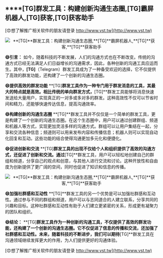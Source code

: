 ## ****[TG]**群发工具：构建创新沟通生态圈,**[TG]**霸屏机器人,**[TG]**获客,**[TG]**获客助手**

[😍想了解推广相关软件的朋友请登录 http://www.vst.tw](http://www.vst.tw)

 <center><img src="https://vst.tw/MP4/tuiguang/png/5.png" alt="**[TG]**群发工具：构建创新沟通生态圈,**[TG]**霸屏机器人,**[TG]**获客,**[TG]**获客助手"></center>

**😄引言：**
如今，随着科技的不断发展，人们的沟通方式也在不断改变。传统的沟通方式已经无法满足人们日益增长的沟通需求，因此，各种创新的沟通工具应运而生。其中，**[TG]**（Telegram）群发工具成为了一种备受欢迎的选择，它不仅提供了高效的群发功能，还构建了一个创新的沟通生态圈。

**😄提供高效的群发功能**
**[TG]**群发工具作为一种专门用于群发消息的工具，其最大的特点就是高效。相比传统的单向群发方式，**[TG]**群发工具能够将消息快速发送给大量用户，实现真正的一对多或多对多的群发。这种高效性不仅可以节省时间和精力，还能够快速传达信息，提高沟通效率。

**😄构建创新的沟通生态圈**
**[TG]**群发工具并不仅仅是一个简单的群发工具，更是构建了一个创新的沟通生态圈。在这个生态圈中，用户可以通过创建群组、频道和机器人等方式，实现更加灵活多样的沟通方式。群组可以让用户集结在一起，分享和交流各种信息；频道则可以用来发布内容和传播信息；机器人则可以实现自动化回复和互动。这些功能的结合使得沟通更加多元化和便捷化。

**😄促进创新和交流**
**[TG]**群发工具的出现不仅给个人和组织提供了高效的沟通方式，还促进了创新和交流。通过**[TG]**群发工具，用户可以轻松地创建自己的群组和频道，分享自己的观点和创意，与其他人进行交流和讨论。这种开放性和自由度为创新提供了更广阔的空间，同时也促进了知识和信息的传播。

 <center><img src="https://vst.tw/MP4/tuiguang/png/4.png" alt="**[TG]**群发工具：构建创新沟通生态圈,**[TG]**霸屏机器人,**[TG]**获客,**[TG]**获客助手"></center>

**😄加强社群感和互动性**
**[TG]**群发工具的另一个优势是可以加强社群感和互动性。通过参与不同的群组和频道，用户可以与志同道合的人建立联系，分享共同的兴趣和目标。这种社群感和互动性有助于人们建立更紧密的关系，形成更有凝聚力的团队和组织。

**😄结论：**
**[TG]**群发工具作为一种创新的沟通工具，不仅提供了高效的群发功能，还构建了一个创新的沟通生态圈。它不仅促进了信息的传播和交流，还加强了社群感和互动性。未来，随着科技的不断进步，我们可以期待**[TG]**群发工具在沟通领域继续发挥更大的作用，为人们提供更好的沟通体验。

[😍想了解推广相关软件的朋友请登录 http://www.vst.tw](http://www.vst.tw)



